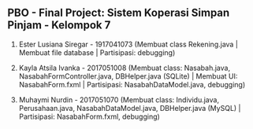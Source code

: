 ## PBO - Final Project: Sistem Koperasi Simpan Pinjam - Kelompok 7

1) Ester Lusiana Siregar - 1917041073 (Membuat class Rekening.java | Membuat file database | Partisipasi: debugging)

2) Kayla Atsila Ivanka - 2017051008 (Membuat class: Nasabah.java, NasabahFormController.java, DBHelper.java (SQLite) | Membuat UI: NasabahForm.fxml | Partisipasi: NasabahDataModel.java, debugging)

3) Muhaymi Nurdin - 2017051070 (Membuat class: Individu.java, Perusahaan.java, NasabahDataModel.java, DBHelper.java (MySQL) | Partisipasi: NasabahForm.fxml, debugging)
